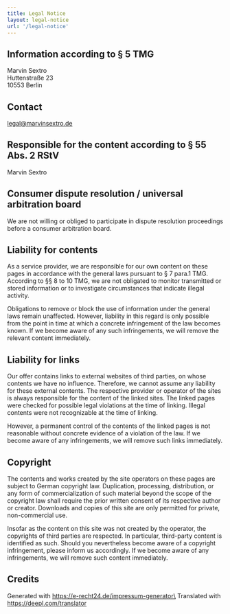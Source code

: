 ```yaml
---
title: Legal Notice
layout: legal-notice
url: '/legal-notice'
---
```


## Information according to § 5 TMG

Marvin Sextro\
Huttenstraße 23\
10553 Berlin

## Contact

legal@marvinsextro.de

## Responsible for the content according to § 55 Abs. 2 RStV

Marvin Sextro

## Consumer dispute resolution / universal arbitration board

We are not willing or obliged to participate in dispute resolution proceedings before a consumer arbitration board.

## Liability for contents

As a service provider, we are responsible for our own content on these pages in accordance with the general laws pursuant to § 7 para.1 TMG. According to §§ 8 to 10 TMG, we are not obligated to monitor transmitted or stored information or to investigate circumstances that indicate illegal activity.

Obligations to remove or block the use of information under the general laws remain unaffected. However, liability in this regard is only possible from the point in time at which a concrete infringement of the law becomes known. If we become aware of any such infringements, we will remove the relevant content immediately.

## Liability for links

Our offer contains links to external websites of third parties, on whose contents we have no influence. Therefore, we cannot assume any liability for these external contents. The respective provider or operator of the sites is always responsible for the content of the linked sites. The linked pages were checked for possible legal violations at the time of linking. Illegal contents were not recognizable at the time of linking.

However, a permanent control of the contents of the linked pages is not reasonable without concrete evidence of a violation of the law. If we become aware of any infringements, we will remove such links immediately.

## Copyright

The contents and works created by the site operators on these pages are subject to German copyright law. Duplication, processing, distribution, or any form of commercialization of such material beyond the scope of the copyright law shall require the prior written consent of its respective author or creator. Downloads and copies of this site are only permitted for private, non-commercial use.

Insofar as the content on this site was not created by the operator, the copyrights of third parties are respected. In particular, third-party content is identified as such. Should you nevertheless become aware of a copyright infringement, please inform us accordingly. If we become aware of any infringements, we will remove such content immediately.

## Credits
Generated with https://e-recht24.de/impressum-generator\
Translated with https://deepl.com/translator